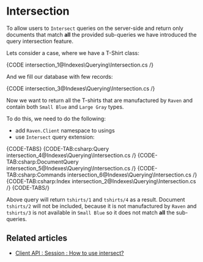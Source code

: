 ﻿# Intersection

To allow users to `Intersect` queries on the server-side and return only documents that match **all** the provided sub-queries we have introduced the query intersection feature.

Lets consider a case, where we have a T-Shirt class:

{CODE intersection_1@Indexes\Querying\Intersection.cs /}

And we fill our database with few records:

{CODE intersection_3@Indexes\Querying\Intersection.cs /}

Now we want to return all the T-shirts that are manufactured by `Raven` and contain both `Small Blue` and `Large Gray` types.

To do this, we need to do the following:

- add `Raven.Client` namespace to usings
- use `Intersect` query extension:

{CODE-TABS}
{CODE-TAB:csharp:Query intersection_4@Indexes\Querying\Intersection.cs /}
{CODE-TAB:csharp:DocumentQuery intersection_5@Indexes\Querying\Intersection.cs /}
{CODE-TAB:csharp:Commands intersection_6@Indexes\Querying\Intersection.cs /}
{CODE-TAB:csharp:Index intersection_2@Indexes\Querying\Intersection.cs /}
{CODE-TABS/}

Above query will return `tshirts/1` and `tshirts/4` as a result. Document `tshirts/2` will not be included, because it is not manufactured by `Raven` and `tshirts/3` is not available in `Small Blue` so it does not match **all** the sub-queries.

## Related articles

- [Client API : Session : How to use intersect?](../../client-api/session/querying/how-to-use-intersect)